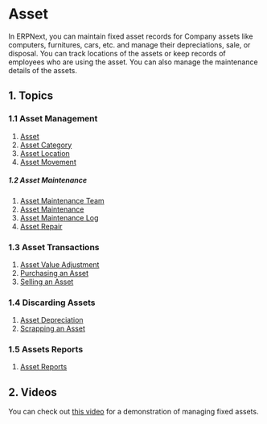 <!-- add-breadcrumbs -->
# Asset

In ERPNext, you can maintain fixed asset records for Company assets like computers, furnitures, cars, etc. and manage their depreciations, sale, or disposal. You can track locations of the assets or keep records of employees who are using the asset. You can also manage the maintenance details of the assets.

## 1. Topics

### 1.1 Asset Management
1. [Asset](/docs/user/manual/en/asset/asset)
1. [Asset Category](/docs/user/manual/en/asset/asset-category)
1. [Asset Location](/docs/user/manual/en/asset/asset-location)
1. [Asset Movement](/docs/user/manual/en/asset/asset-movement)

##### 1.2 Asset Maintenance
1. [Asset Maintenance Team](/docs/user/manual/en/asset/asset-maintenance-team)
1. [Asset Maintenance](/docs/user/manual/en/asset/asset-maintenance)
1. [Asset Maintenance Log](/docs/user/manual/en/asset/asset-maintenance-log)
1. [Asset Repair](/docs/user/manual/en/asset/asset-repair)

### 1.3 Asset Transactions
1. [Asset Value Adjustment](/docs/user/manual/en/asset/asset-value-adjustment)
1. [Purchasing an Asset](/docs/user/manual/en/asset/purchasing-an-asset)
1. [Selling an Asset](/docs/user/manual/en/asset/selling-an-asset)

### 1.4 Discarding Assets
1. [Asset Depreciation](/docs/user/manual/en/asset/asset-depreciation)
1. [Scrapping an Asset](/docs/user/manual/en/asset/scrapping-an-asset)

### 1.5 Assets Reports
1. [Asset Reports](/docs/user/manual/en/asset/asset-reports)

## 2. Videos
You can check out [this video](/docs/user/videos/learn/fixed-assets) for a demonstration of managing fixed assets.
